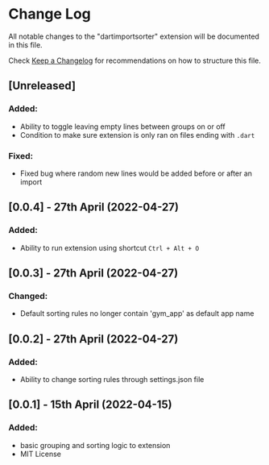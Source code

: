 # Change Log

All notable changes to the "dartimportsorter" extension will be documented in this file.

Check [Keep a Changelog](http://keepachangelog.com/) for recommendations on how to structure this file.

## [Unreleased]

### Added:

-   Ability to toggle leaving empty lines between groups on or off
-   Condition to make sure extension is only ran on files ending with `.dart`

### Fixed:

-   Fixed bug where random new lines would be added before or after an import

## [0.0.4] - 27th April (2022-04-27)

### Added:

-   Ability to run extension using shortcut `Ctrl + Alt + O`

## [0.0.3] - 27th April (2022-04-27)

### Changed:

-   Default sorting rules no longer contain 'gym_app' as default app name

## [0.0.2] - 27th April (2022-04-27)

### Added:

-   Ability to change sorting rules through settings.json file

## [0.0.1] - 15th April (2022-04-15)

### Added:

-   basic grouping and sorting logic to extension
-   MIT License
